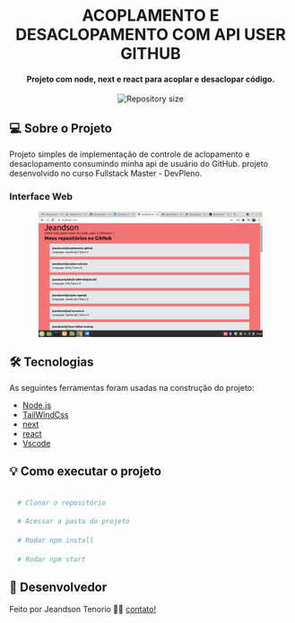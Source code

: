 <h1 align="center">
  ACOPLAMENTO E DESACLOPAMENTO COM API USER GITHUB
</h1>

<h4 align="center"> 
	Projeto com node, next e react para acoplar e desaclopar código.
</h4>

<p align="center">
  <img alt="Repository size" src="https://img.shields.io/static/v1?label=Last%20commit&message=September&color=yellowgreen&style=for-the-badge&logo=Slack">
</p>

## 💻 Sobre o Projeto

Projeto simples de implementação de controle de aclopamento e desaclopamento consumindo minha api de usuário do GitHub. projeto desenvolvido no curso Fullstack Master - DevPleno.

### Interface Web

<p align="center" style="display: flex; align-items: flex-start; justify-content: center;">
  <img alt="GITHUB" title="#GITHUB" src="https://raw.githubusercontent.com/jeandsontb/acoplamento-github/main/screen/repo.png" width="400px">
</p>

## 🛠 Tecnologias

As seguintes ferramentas foram usadas na construção do projeto:

- [Node.js][nodejs]
- [TailWindCss][tailwindcss]
- [next][next]
- [react][react]
- [Vscode][vscode]

## 💡 Como executar o projeto

```bash

  # Clonar o repositório

  # Acessar a pasta do projeto

  # Rodar npm install

  # Rodar npm start

```

## 📝 Desenvolvedor

Feito por Jeandson Tenorio 👋🏽 [contato!](https://www.linkedin.com/in/jeandson/)

[nodejs]: https://nodejs.org/
[tailwindcss]: https://tailwindcss.com/docs/guides/nextjs
[next]: https://nextjs.org/docs
[react]: https://pt-br.reactjs.org/
[Vscode]: https://code.visualstudio.com/